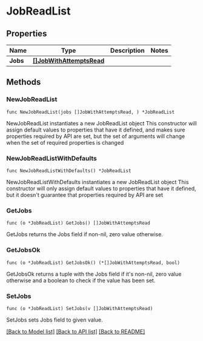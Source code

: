 # JobReadList

## Properties

Name | Type | Description | Notes
------------ | ------------- | ------------- | -------------
**Jobs** | [**[]JobWithAttemptsRead**](JobWithAttemptsRead.md) |  | 

## Methods

### NewJobReadList

`func NewJobReadList(jobs []JobWithAttemptsRead, ) *JobReadList`

NewJobReadList instantiates a new JobReadList object
This constructor will assign default values to properties that have it defined,
and makes sure properties required by API are set, but the set of arguments
will change when the set of required properties is changed

### NewJobReadListWithDefaults

`func NewJobReadListWithDefaults() *JobReadList`

NewJobReadListWithDefaults instantiates a new JobReadList object
This constructor will only assign default values to properties that have it defined,
but it doesn't guarantee that properties required by API are set

### GetJobs

`func (o *JobReadList) GetJobs() []JobWithAttemptsRead`

GetJobs returns the Jobs field if non-nil, zero value otherwise.

### GetJobsOk

`func (o *JobReadList) GetJobsOk() (*[]JobWithAttemptsRead, bool)`

GetJobsOk returns a tuple with the Jobs field if it's non-nil, zero value otherwise
and a boolean to check if the value has been set.

### SetJobs

`func (o *JobReadList) SetJobs(v []JobWithAttemptsRead)`

SetJobs sets Jobs field to given value.



[[Back to Model list]](../README.md#documentation-for-models) [[Back to API list]](../README.md#documentation-for-api-endpoints) [[Back to README]](../README.md)


